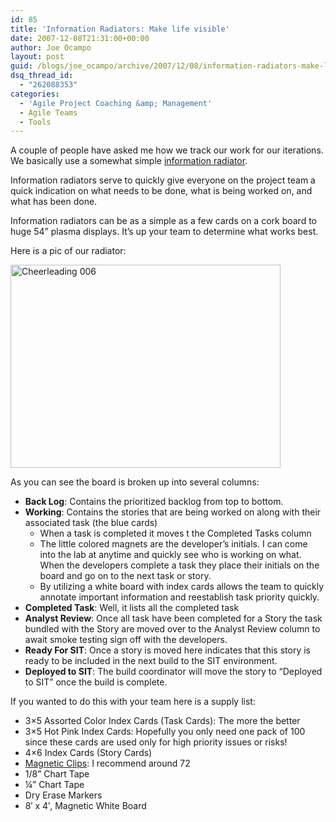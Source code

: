 ```yaml
---
id: 85
title: 'Information Radiators: Make life visible'
date: 2007-12-08T21:31:00+00:00
author: Joe Ocampo
layout: post
guid: /blogs/joe_ocampo/archive/2007/12/08/information-radiators-make-life-visible.aspx
dsq_thread_id:
  - "262088353"
categories:
  - 'Agile Project Coaching &amp; Management'
  - Agile Teams
  - Tools
---
```

A couple of people have asked me how we track our work for our iterations. We basically use a somewhat simple [information radiator](http://c2.com/cgi-bin/wiki?InformationRadiator). 

Information radiators serve to quickly give everyone on the project team a quick indication on what needs to be done, what is being worked on, and what has been done. 

Information radiators can be as a simple as a few cards on a cork board to huge 54&rdquo; plasma displays. It&rsquo;s up your team to determine what works best. 

Here is a pic of our radiator: 

[<img style="border-right: 0px;border-top: 0px;border-left: 0px;border-bottom: 0px" alt="Cheerleading 006" src="/blogs/joe_ocampo/WindowsLiveWriter/InformationRadiatorsMakelifevisible_E7BD/Cheerleading%20006_thumb.jpg" border="0" height="325" width="432" />](/blogs/joe_ocampo/WindowsLiveWriter/InformationRadiatorsMakelifevisible_E7BD/Cheerleading%20006.jpg) 

As you can see the board is broken up into several columns: 

  * **Back Log**: Contains the prioritized backlog from top to bottom.
  * **Working**: Contains the stories that are being worked on along with their associated task (the blue cards) 
      * When a task is completed it moves t the Completed Tasks column
      * The little colored magnets are the developer&rsquo;s initials. I can come into the lab at anytime and quickly see who is working on what. When the developers complete a task they place their initials on the board and go on to the next task or story.
      * By utilizing a white board with index cards allows the team to quickly annotate important information and reestablish task priority quickly.
  * **Completed Task**: Well, it lists all the completed task
  * **Analyst Review**: Once all task have been completed for a Story the task bundled with the Story are moved over to the Analyst Review column to await smoke testing sign off with the developers.
  * **Ready For SIT**: Once a story is moved here indicates that this story is ready to be included in the next build to the SIT environment.
  * **Deployed to SIT**: The build coordinator will move the story to &ldquo;Deployed to SIT&rdquo; once the build is complete.

If you wanted to do this with your team here is a supply list: 

  * 3&#215;5 Assorted Color Index Cards (Task Cards): The more the better
  * 3&#215;5 Hot Pink Index Cards: Hopefully you only need one pack of 100 since these cards are used only for high priority issues or risks!
  * 4&#215;6 Index Cards (Story Cards)
  * [Magnetic Clips](http://www.officemax.com/omax/catalog/sku.jsp?skuId=20201997&searchString=magnetic+clips&productId=ARS23303): I recommend around 72
  * 1/8&rdquo; Chart Tape
  * &frac14;&rdquo; Chart Tape
  * Dry Erase Markers
  * 8&#8242; x 4&#8242;, Magnetic White Board